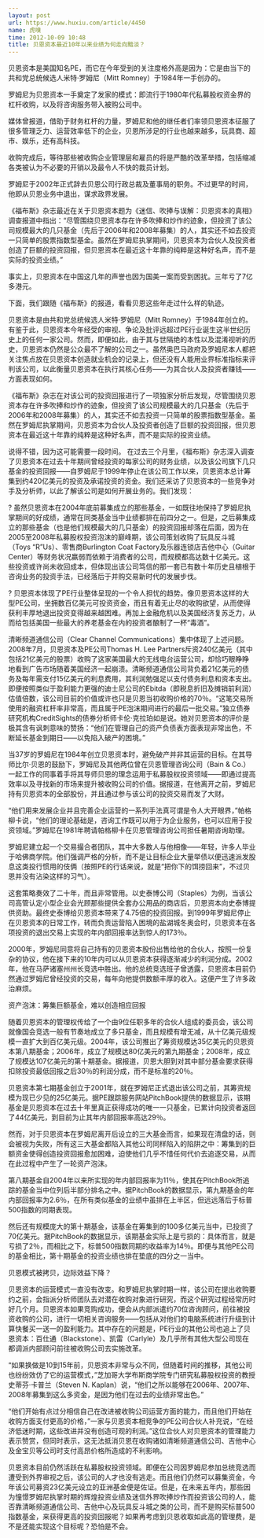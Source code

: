 ```yaml
---
layout: post
url: https://www.huxiu.com/article/4450
name: 虎嗅
time: 2012-10-09 10:48
title: 贝恩资本最近10年以来业绩为何走向黯淡？
---
```

贝恩资本是美国知名PE，而它在今年受到的关注度格外高是因为：它是由当下的共和党总统候选人米特·罗姆尼（Mitt Romney）于1984年一手创办的。

罗姆尼为贝恩资本一手奠定了发家的模式：即流行于1980年代私募股权资金界的杠杆收购，以及将咨询服务带入被购公司中。

媒体曾报道，借助于财务杠杆的力量，罗姆尼和他的继任者们率领贝恩资本征服了很多管理乏力、运营效率低下的企业，贝恩所涉足的行业也越来越多，玩具商、超市、娱乐，还有高科技。

收购完成后，等待那些被收购企业管理层和雇员的将是严酷的改革举措，包括缩减各类被认为不必要的开销以及最令人不快的裁员计划。

罗姆尼于2002年正式辞去贝恩公司行政总裁及董事局的职务。不过更早的时间，他即从贝恩业务中退出，谋求政界发展。

《福布斯》杂志最近在关于贝恩资本题为《迷信、吹捧与误解：贝恩资本的真相》调查报道中指出：“尽管围绕贝恩资本存在许多吹捧和炒作的迹象，但投资了该公司规模最大的几只基金（先后于2006年和2008年募集）的人，其实还不如去投资一只简单的股票指数型基金。虽然在罗姆尼执掌期间，贝恩资本为合伙人及投资者创造了巨额的投资回报，但贝恩资本在最近这十年靠的纯粹是这种好名声，而不是实际的投资业绩。”

事实上，贝恩资本在中国这几年的声誉也因为国美一案而受到困扰。三年亏了7亿多港元。

下面，我们跟随《福布斯》的报道，看看贝恩这些年走过什么样的轨迹。

贝恩资本是由共和党总统候选人米特·罗姆尼（Mitt Romney）于1984年创立的。有鉴于此，贝恩资本今年经受的审视、争论及批评远超过PE行业诞生这半世纪历史上的任何一家公司。然而，即便如此，由于其与世隔绝的本性以及混淆视听的历史，贝恩资本仍然是公众最不了解的公司之一。虽然奥巴马政府及罗姆尼本人都把关注焦点放在贝恩资本创造就业机会的记录上，但还没有人能用业界标准指标来评判该公司，以此衡量贝恩资本在执行其核心任务——为其合伙人及投资者赚钱——方面表现如何。

《福布斯》杂志在对该公司的投资回报进行了一项独家分析后发现，尽管围绕贝恩资本存在许多吹捧和炒作的迹象，但投资了该公司规模最大的几只基金（先后于2006年和2008年募集）的人，其实还不如去投资一只简单的股票指数型基金。虽然在罗姆尼执掌期间，贝恩资本为合伙人及投资者创造了巨额的投资回报，但贝恩资本在最近这十年靠的纯粹是这种好名声，而不是实际的投资业绩。

说得不错，因为这可能需要一段时间。 在过去三个月里，《福布斯》杂志深入调查了贝恩资本在过去十年期间曾经投资的每家公司的财务业绩，以及该公司旗下几只基金的投资回报——自罗姆尼于1999年停止在该公司工作以来，贝恩资本总计筹集到约420亿美元的投资及承诺投资的资金。我们还采访了贝恩资本的一些竞争对手及分析师，以此了解该公司是如何开展业务的。我们发现：

? 虽然贝恩资本在2004年底前募集成立的那些基金，一如既往地保持了罗姆尼执掌期间的好成绩，通常在同类基金当中业绩都排在前四分之一。但是，之后募集成立的那些基金（也是他们规模最大的几只基金）的投资回报却落在后面，因为在2005至2008年私募股权投资泡沫的巅峰期，该公司策划收购了玩具反斗城（Toys “R”Us）、零售商Burlington Coat Factory及乐器连锁店吉他中心（Guitar Center）等财务状况羸弱而依赖于消费者的公司，而规模都高达数十亿美元。这些投资或许尚未收回成本，但体现出该公司笃信的那一套已有数十年历史且植根于咨询业务的投资手法，已经落后于并购交易新时代的发展步伐。

? 贝恩资本体现了PE行业整体呈现的一个令人担忧的趋势。像贝恩资本这样的大型PE公司，坐拥数百亿美元可投资资金，而且有着无止尽的收购欲望，从而使得获利丰厚地退出投资变得越来越困难。再加上金融危机以及美国经济复苏乏力，从而给包括美国一些最大的养老基金在内的投资者酿制了一杯“毒酒”。

清晰频道通信公司（Clear Channel Communications）集中体现了上述问题。2008年7月，贝恩资本及PE公司Thomas H. Lee Partners斥资240亿美元（其中包括21亿美元的股票）收购了这家美国最大的无线电台运营公司，却恰巧眼睁睁地看到广告市场随着美国经济一起崩溃。清晰频道通信公司背负着21亿美元的债务及每年需支付15亿美元的利息费用，其利润勉强足以支付债务利息和资本支出。即便按照类似于盈利能力更强的迪士尼公司的Ebitda（即税息折旧及摊销前利润）估值倍数，该公司目前的价值或许也只是贝恩当初收购价格的70％。“这笔交易所使用的融资杠杆率非常高，而且属于PE泡沫期间进行的最后一批交易。”独立债券研究机构CreditSights的债券分析师卡伦·克拉珀如是说。她对贝恩资本的评价是极其含有讽刺意味的赞扬：“他们在管理自己的资产负债表方面表现非常出色，不断延长基金到期日——以免陷入破产的困境。”

当37岁的罗姆尼在1984年创立贝恩资本时，避免破产并非其运营的目标。在其导师比尔·贝恩的鼓励下，罗姆尼及其他两位曾在贝恩管理咨询公司（Bain & Co.）一起工作的同事着手将其导师贝恩的理念运用于私募股权投资领域——即通过提高效率以及寻找新的市场来提升被收购公司的价值。据报道，在他离开之前，罗姆尼持有贝恩资本的全部股份，并且通过参与该公司的投资交易而发了大财。

“他们用来发展企业并且完善企业运营的一系列手法真可谓是令人大开眼界，”帕格柳卡说，“他们的理论基础是，咨询工作既可以用于为企业服务，也可以应用于投资领域。”罗姆尼在1981年聘请帕格柳卡在贝恩管理咨询公司担任暑期咨询助理。

罗姆尼建立起一个交易撮合者团队，其中大多数人与他相像——年轻，许多人毕业于哈佛商学院。他们强调严格的分析，而不是让目标企业大量举债以便迅速派发股息这类投行惯用的伎俩（按照PE的行话来说，就是“把你下的饵捞回来”，不过贝恩并没有沾染这样的习气）。

这套策略奏效了二十年，而且非常管用。以史泰博公司（Staples）为例，当该公司高管认定小型企业会光顾那些提供全套办公用品的商店后，贝恩资本向史泰博提供资助。最终史泰博给贝恩资本带来了4.75倍的投资回报。到1999年罗姆尼停止在贝恩资本的日常工作，转而负责运营陷入困境的盐湖城冬奥会时，贝恩资本在各项投资的退出交易上实现的年内部回报率达到惊人的173％。

2000年，罗姆尼同意将自己持有的贝恩资本股份出售给他的合伙人，按照一份复杂的协议，他在接下来的10年内可以从贝恩资本获得逐渐减少的利润分成。2002年，他在马萨诸塞州州长竞选中胜出。他的总统竞选班子曾透露，贝恩资本目前仍然通过罗姆尼曾经投资的交易，每年向他提供数额丰厚的收入。这便产生了许多政治麻烦。

资产泡沫：筹集巨额基金，难以创造相应回报

随着贝恩资本的管理权传给了一个由9位任职多年的合伙人组成的委员会，该公司就像国会竞选一般有节奏地成立了多只基金，而且规模有增无减，从十亿美元级规模一直扩大到百亿美元级。2004年，该公司推出了筹资规模达35亿美元的贝恩资本第八期基金；2006年，成立了规模达80亿美元的第九期基金；2008年，成立了规模达107亿美元的第十期基金。据报道，贝恩大胆到对其中部分基金要求获得扣除投资最低回报之后30％的利润分成，而不是标准的20％。

贝恩资本第七期基金创立于2001年，就在罗姆尼正式退出该公司之前，其筹资规模为现已少见的25亿美元。据PE跟踪服务网站PitchBook提供的数据显示，该期基金是贝恩资本在过去十年里真正获得成功的唯一一只基金，已累计向投资者返回了44亿美元，到目前为止其年内部回报率高达29％。

然而，对于贝恩资本在罗姆尼离开后设立的三大基金而言，如果现在清盘的话，则会被视为失败，所有这三大基金都陷入其他公司同样陷入的陷阱之中：筹集到的巨额资金使得创造投资回报愈加困难，迫使他们几乎不惜任何代价去追逐交易，从而在此过程中产生了一轮资产泡沫。

第八期基金自2004年以来所实现的年内部回报率为11％，使其在PitchBook所追踪的基金当中位列后半部分排名之中。据PitchBook的数据显示，第九期基金的年内部回报率为2.6％，在所有类似基金的业绩中虽排在上半区，但远远落后于标普500指数的同期表现。

然后还有规模庞大的第十期基金，该基金在筹集到的100多亿美元当中，已投资了70亿美元。据PitchBook的数据显示，该期基金实际上是亏损的：具体而言，就是亏损了2％，而相比之下，标普500指数同期的收益率为14％。即便与其他PE公司的基金相比，第十期基金的投资业绩也排在垫底的四分之一当中。

贝恩模式被拷贝，边际效益下降？

贝恩资本的运营模式一直没有改变。和罗姆尼执掌时期一样，该公司在提出收购要约之前，会指派分析师团队去对潜在收购对象进行研究，而这个研究过程经常历时好几个月。贝恩资本如果竞购成功，便会从内部派遣约70位咨询顾问，前往被投资收购的公司，进行一切相关咨询服务——包括从对他们的电脑系统进行升级到计算快餐买一送一的盈利能力。其中存在的问题是，PE行业的其他公司也追上了贝恩资本：百仕通（Blackstone）、凯雷（Carlyle）及几乎所有其他大型公司现在都调派内部顾问前往被收购公司去实施改革。

“如果换做是10到15年前，贝恩资本非常与众不同，但随着时间的推移，其他公司也纷纷效仿了它的运营模式，”芝加哥大学布斯商学院专门研究私募股权投资的教授史蒂芬·卡普兰（Steven N. Kaplan）说，“他们之所以能够在2006年、2007年、2008年募集到这么多资金，是因为他们在过去的业绩非常出色。”

“他们开始有点过分相信自己在改进被收购公司运营方面的能力，而且他们开始在收购方面支付更高的价格，”一家与贝恩资本相竞争的PE公司合伙人补充说，“在经济低迷时期，这些改进并没有创造可观的利润。”这位合伙人对贝恩资本的管理能力表示赞赏，但同时表示，这无法抵消贝恩在收购诸如清晰频道通信公司、吉他中心及金宝贝等公司时支付高昂价格所造成的不利影响。

贝恩资本目前仍然活跃在私募股权投资领域。即便在公司因罗姆尼参加总统竞选而遭受到外界审视之后，该公司的人才也没有逃走。而且他们仍然可以募集资金，今年该公司募资23亿美元设立的亚洲基金便是佐证。但是，在未来五年内，那些因为憧憬罗姆尼执掌时期的辉煌投资业绩及迷信外界吹捧炒作而投资该公司的人，能否靠清晰频道通信公司、吉他中心及玩具反斗城之类的公司，而不是购买标普500指数基金，来获得更高的投资回报呢？如果再考虑到贝恩收取如此高的管理费，是不是还能实现这个目标呢？恐怕是不会。

